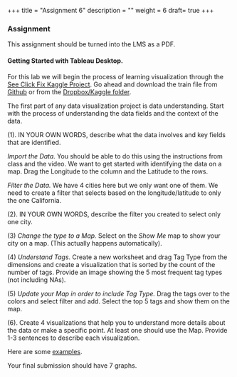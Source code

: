 +++
title = "Assignment 6"
description = ""
weight = 6
draft= true
+++

### Assignment
This assignment should be turned into the LMS as a PDF.

#### Getting Started with Tableau Desktop.
For this lab we will begin the process of learning visualization through the [See Click Fix Kaggle Project](https://www.kaggle.com/c/see-click-predict-fix).  Go ahead and download the train file from [Github](https://raw.githubusercontent.com/theusual/kaggle-seeclickfix-ensemble/master/Bryan/Data/train.csv) or from the [Dropbox/Kaggle folder](https://www.dropbox.com/sh/1jrwf7ojow5js9t/AABaFESbOX81yotc3AuBNa0Za?dl=0).

The first part of any data visualization project is data understanding. Start with the process of understanding the data fields and the context of the data.

(1). IN YOUR OWN WORDS, describe what the data involves and key fields that are identified.

*Import the Data.*  You should be able to do this using the instructions from class and the video.
We want to get started with identifying the data on a map.  Drag the Longitude to the column and the Latitude to the rows.

*Filter the Data.*  We have 4 cities here but we only want one of them.  We need to create a filter that selects based on the longitude/latitude to only the one California.

(2). IN YOUR OWN WORDS, describe the filter you created to select only one city.

(3) *Change the type to a Map.*  Select on the *Show Me* map to show your city on a map.  (This actually happens automatically).

<Insert your graph here.>

(4) *Understand Tags*.  Create a new worksheet and drag Tag Type from the dimensions and create a visualization that is sorted by the count of the number of tags. Provide an image showing the 5 most frequent tag types (not including NAs).

<Insert your graph here.>

(5) *Update your Map in order to include Tag Type.* Drag the tags over to the colors and select filter and add.  Select the top 5 tags and show them on the map.

<Insert your graph here.>


(6).  Create 4 visualizations that help you to understand more details about the data or make a specific point.  At least one should use the Map.  Provide 1-3 sentences to describe each visualization.

Here are some [examples](https://gist.github.com/jkuruzovich/a3b49f5004ad1e466ae5ddc97662d3e6).

Your final submission should have 7 graphs.
